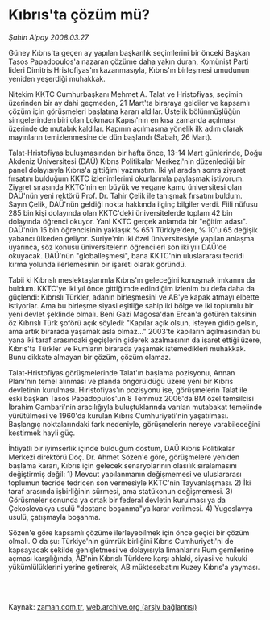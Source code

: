 # Kıbrıs'ta çözüm mü?

*Şahin Alpay 2008.03.27*

<td class="columnist-detail">
<p>Güney Kıbrıs'ta geçen ay yapılan başkanlık seçimlerini bir önceki Başkan Tasos Papadopulos'a nazaran çözüme daha yakın duran, Komünist Parti lideri Dimitris Hristofiyas'ın kazanmasıyla, Kıbrıs'ın birleşmesi umudunun yeniden yeşerdiği muhakkak.</p>
<p>
<div id="haberMetinDiv">
<p>Nitekim KKTC Cumhurbaşkanı Mehmet A. Talat ve Hristofiyas, seçimin üzerinden bir ay dahi geçmeden, 21 Mart'ta biraraya geldiler ve kapsamlı çözüm için görüşmeleri başlatma kararı aldılar. Üstelik bölünmüşlüğün simgelerinden biri olan Lokmacı Kapısı'nın en kısa zamanda açılması üzerinde de mutabık kaldılar. Kapının açılmasına yönelik ilk adım olarak mayınların temizlenmesine de dün başlandı (Sabah, 26 Mart).
<p>Talat-Hristofiyas buluşmasından bir hafta önce, 13-14 Mart günlerinde, Doğu Akdeniz Üniversitesi (DAÜ) Kıbrıs Politikalar Merkezi'nin düzenlediği bir panel dolayısıyla Kıbrıs'a gittiğimi yazmıştım. İki yıl aradan sonra ziyaret fırsatını bulduğum KKTC izlenimlerimi okurlarımla paylaşmak istiyorum. Ziyaret sırasında KKTC'nin en büyük ve yegane kamu üniversitesi olan DAÜ'nün yeni rektörü Prof. Dr. Tahir Çelik ile tanışmak fırsatını buldum. Sayın Çelik, DAÜ'nün geldiği nokta hakkında ilginç bilgiler verdi. Fiili nüfusu 285 bin kişi dolayında olan KKTC'deki üniversitelerde toplam 42 bin dolayında öğrenci okuyor. Yani KKTC gerçek anlamda bir "eğitim adası". DAÜ'nün 15 bin öğrencisinin yaklaşık % 65'i Türkiye'den, % 10'u 65 değişik yabancı ülkeden geliyor. Suriye'nin iki özel üniversitesiyle yapılan anlaşma uyarınca, söz konusu üniversitelerin öğrencileri son iki yılı DAÜ'de okuyacak. DAÜ'nün "globalleşmesi", bana KKTC'nin uluslararası tecridi kırma yolunda ilerlemesinin bir işareti olarak göründü.
<p>Tabii ki Kıbrıslı meslektaşlarımla Kıbrıs'ın geleceğini konuşmak imkanını da buldum. KKTC'ye iki yıl önce gittiğimde edindiğim izlenim bu defa daha da güçlendi: Kıbrıslı Türkler, adanın birleşmesini ve AB'ye kapak atmayı elbette istiyorlar. Ama bu birleşme siyasi eşitliğe sahip iki bölge ve iki toplumlu bir yeni devlet şeklinde olmalı. Beni Gazi Magosa'dan Ercan'a götüren taksinin öz Kıbrıslı Türk şoförü açık söyledi: "Kapılar açık olsun, isteyen gidip gelsin, ama artık birarada yaşamak asla olmaz..." 2003'te kapıların açılmasından bu yana iki taraf arasındaki geçişlerin giderek azalmasının da işaret ettiği üzere, Kıbrıs'ta Türkler ve Rumların birarada yaşamak istemedikleri muhakkak. Bunu dikkate almayan bir çözüm, çözüm olamaz.
<p>Talat-Hristofiyas görüşmelerinde Talat'ın başlama pozisyonu, Annan Planı'nın temel alınması ve planda öngörüldüğü üzere yeni bir Kıbrıs devletinin kurulması. Hıristofiyas'ın pozisyonu ise, görüşmelerin Talat ile eski başkan Tasos Papadopulos'un 8 Temmuz 2006'da BM özel temsilcisi İbrahim Gambari'nin aracılığıyla buluştuklarında varılan mutabakat temelinde yürütülmesi ve 1960'da kurulan Kıbrıs Cumhuriyeti'nin yaşatılması. Başlangıç noktalarındaki fark nedeniyle, görüşmelerin nereye varabileceğini kestirmek hayli güç. 
<p>İhtiyatlı bir iyimserlik içinde bulduğum dostum, DAÜ Kıbrıs Politikalar Merkezi direktörü Doç. Dr. Ahmet Sözen'e göre, görüşmelere yeniden başlama kararı, Kıbrıs için gelecek senaryolarının olasılık sıralamasını değiştirmiş değil: 1) Mevcut yapılanmanın değişmemesi ve uluslararası toplumun tecride tedricen son vermesiyle KKTC'nin Tayvanlaşması. 2) İki taraf arasında işbirliğinin sürmesi, ama statükonun değişmemesi. 3) Görüşmeler sonunda ya ortak bir federal devletin kurulması ya da Çekoslovakya usulü "dostane boşanma"ya karar verilmesi. 4) Yugoslavya usulü, çatışmayla boşanma. 
<p>Sözen'e göre kapsamlı çözüme ilerleyebilmek için önce geçici bir çözüm olmalı. O da şu: Türkiye'nin gümrük birliğini Kıbrıs Cumhuriyeti'ni de kapsayacak şekilde genişletmesi ve dolayısıyla limanlarını Rum gemilerine açması karşılığında, AB'nin Kıbrıslı Türklere karşı ahlaki, siyasi ve hukuki yükümlülüklerini yerine getirerek, AB müktesebatını Kuzey Kıbrıs'a yayması. </p></p></p></p></p></p></div>
</p>


<p><br>
		 </br></p></td>

Kaynak: [zaman.com.tr](http://zaman.com.tr/yazar.do?yazino=669633), [web.archive.org (arşiv bağlantısı)](http://web.archive.org/web/20120314193124/http://www.zaman.com.tr/yazar.do?yazino=669633)
